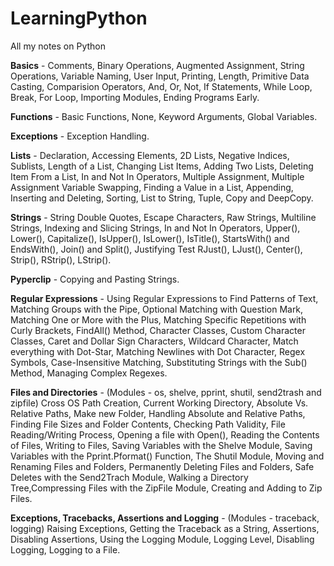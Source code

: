 # LearningPython
All my notes on Python

**Basics** - Comments, Binary Operations, Augmented Assignment, String Operations, Variable Naming, User Input, Printing, Length, Primitive Data Casting, Comparision Operators, And, Or, Not, If Statements, While Loop, Break, For Loop, Importing Modules, Ending Programs Early.

**Functions** - Basic Functions, None, Keyword Arguments, Global Variables.

**Exceptions** - Exception Handling.

**Lists** - Declaration, Accessing Elements, 2D Lists, Negative Indices, Sublists, Length of a List, Changing List Items, Adding Two Lists, Deleting Item From a List, In and Not In Operators, Multiple Assignment, Multiple Assignment Variable Swapping, Finding a Value in a List, Appending, Inserting and Deleting, Sorting, List to String, Tuple, Copy and DeepCopy.

**Strings** - String Double Quotes, Escape Characters, Raw Strings, Multiline Strings, Indexing and Slicing Strings, In and Not In Operators, Upper(), Lower(), Capitalize(), IsUpper(), IsLower(), IsTitle(), StartsWith() and EndsWith(), Join() and Split(), Justifying Test RJust(), LJust(), Center(), Strip(), RStrip(), LStrip().

**Pyperclip** - Copying and Pasting Strings.

**Regular Expressions** - Using Regular Expressions to Find Patterns of Text, Matching Groups with the Pipe, Optional Matching with Question Mark, Matching One or More with the Plus, Matching Specific Repetitions with Curly Brackets, FindAll() Method, Character Classes, Custom Character Classes, Caret and Dollar Sign Characters, Wildcard Character, Match everything with Dot-Star, Matching Newlines with Dot Character, Regex Symbols, Case-Insensitive Matching, Substituting Strings with the Sub() Method, Managing Complex Regexes.

**Files and Directories** - (Modules - os, shelve, pprint, shutil, send2trash and zipfile) Cross OS Path Creation, Current Working Directory, Absolute Vs. Relative Paths, Make new Folder, Handling Absolute and Relative Paths, Finding File Sizes and Folder Contents, Checking Path Validity, File Reading/Writing Process, Opening a file with Open(), Reading the Contents of Files, Writing to Files, Saving Variables with the Shelve Module, Saving Variables with the Pprint.Pformat() Function, The Shutil Module, Moving and Renaming Files and Folders, Permanently Deleting Files and Folders, Safe Deletes with the Send2Trach Module, Walking a Directory Tree,Compressing Files with the ZipFile Module, Creating and Adding to Zip Files.

**Exceptions, Tracebacks, Assertions and Logging** - (Modules - traceback, logging) Raising Exceptions, Getting the Traceback as a String, Assertions, Disabling Assertions, Using the Logging Module, Logging Level, Disabling Logging, Logging to a File. 
